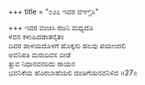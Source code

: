+++
title = "೦೨೭ ಇವರ ವಞ್ಚಿಸಿ"

+++
ಇವರ ವಂಚಿಸಿ ರಜನಿ ಮಧ್ಯದೊ  
ಳವನ ಕಳುಹಿದಡಾತನೈತಂ  
ದಿವರ ಪಾಳಯದೊಳಗೆ  ಹೊಕ್ಕನು ಹಲವು ಪಯಣದಲಿ  
ಅವನಿಪತಿ ಮರುದಿವಸ ಬೀಡೆ  
ತ್ತುವ ನಿಧಾನವನರಿದು ರಾಯನ  
ಭವನಿಕೆಯ ಹೊರಬಾಹೆಯಲಿ ದಂಡಿಗೆಯನವನಿಳಿದ    ॥27॥
